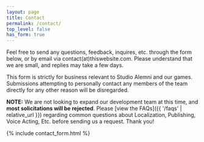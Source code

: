 ```yaml
---
layout: page
title: Contact
permalink: /contact/
top_level: false
has_form: true
---
```

Feel free to send any questions, feedback, inquires, etc. through the form below, or by email via contact(at)thiswebsite.com. Please understand that we are small, and replies may take a few days. 

This form is strictly for business relevant to Studio Alemni and our games. Submissions attempting to personally contact any members of the team directly for any other reason will be disregarded.

**NOTE:** We are not looking to expand our development team at this time, and __most solicitations will be rejected__. Please [view the FAQs]({{ '/faqs' | relative_url }}) regarding common questions about Localization, Publishing, Voice Acting, Etc. before sending us a request. Thank you!

{% include contact_form.html %}
